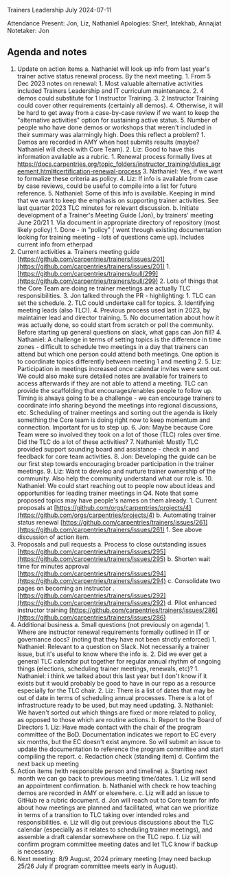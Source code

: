 Trainers Leadership July 2024-07-11

Attendance
Present: Jon, Liz, Nathaniel
Apologies: Sher!, Intekhab, Annajiat
Notetaker: Jon

## Agenda and notes

1.  Update on action items
    a.  Nathaniel will look up info from last year's trainer active status renewal process. By the next meeting.
	    1. From 5 Dec 2023 notes on renewal:
		    1.  Most valuable alternative activities included Trainers Leadership and IT curriculum maintenance.
		    2.  4 demos could substitute for 1 Instructor Training.
		    3. 2 Instructor Training could cover other requirements (certainly all demos).
		    4. Otherwise, it will be hard to get away from a case-by-case review if we want to keep the "alternative activities" option for sustaining active status.
		    5. Number of people who have done demos or workshops that weren't included in their summary was alarmingly high. Does this reflect a problem?
			    1. Demos are recorded in AMY when host submits results (maybe? Nathaniel will check with Core Team).
		2. Liz: Good to have this information available as a rubric.
			1. Renewal process formally lives at https://docs.carpentries.org/topic_folders/instructor_training/duties_agreement.html#certification-renewal-process
		3. Nathaniel: Yes, if we want to formalize these criteria as policy.
		4. Liz: If info is available from case by case reviews, could be useful to compile into a list for future reference.
		5. Nathaniel: Some of this info is available. Keeping in mind that we want to keep the emphasis on supporting trainer activities. See last quarter 2023 TLC minutes for relevant discussion.
    b.  Initiate development of a Trainer's Meeting Guide (Jon), by trainers' meeting June 20/21
	    1.  Via document in appropriate directory of repository (most likely policy)
		    1. Done - in "policy" ( went through existing documentation looking for training meeting - lots of questions came up). Includes current info from etherpad
2.  Current activities
    a.  Trainers meeting guide [https://github.com/carpentries/trainers/issues/201](https://github.com/carpentries/trainers/issues/201)
	    1. [https://github.com/carpentries/trainers/pull/299](https://github.com/carpentries/trainers/pull/299)
	    2. Lots of things that the Core Team are doing re trainer meetings are actually TLC responsibilities.
	    3. Jon talked through the PR - highlighting:
		    1. TLC can set the schedule.
		    2. TLC could undertake call for topics.
		    3. Identifying meeting leads (also TLC!).
		    4. Previous process used last in 2023, by maintainer lead and director training.
		    5. No documentation about how it was actually done, so could start from scratch or poll the community. Before starting up general questions on slack, what gaps can Jon fill?
		4. Nathaniel: A challenge in terms of setting topics is the difference in time zones - difficult to schedule two meetings in a day that trainers can attend but which one person could attend both meetings. One option is to coordinate topics differently between meeting 1 and meeting 2.
        5. Liz: Participation in meetings increased once calendar invites were sent out. We could also make sure detailed notes are available for trainers to access afterwards if they are not able to attend a meeting. TLC can provide the scaffolding that encourages/enables people to follow up. Timing is always going to be a challenge - we can encourage trainers to coordinate info sharing beyond the meetings into regional discussions, etc. Scheduling of trainer meetings and sorting out the agenda is likely something the Core team is doing right now to keep momentum and connection. Important for us to step up.
        6. Jon: Maybe because Core Team were so involved they took on a lot of those (TLC) roles over time. Did the TLC do a lot of these activities?
        7. Nathaniel: Mostly TLC provided support sounding board and assistance - check in and feedback for core team activities.
        8. Jon: Developing the guide can be our first step towards encouraging broader participation in the trainer meetings.
        9. Liz: Want to develop and nurture trainer ownership of the community. Also help the community understand what our role is.
        10. Nathaniel: We could start reaching out to people now about ideas and opportunities for leading trainer meetings in Q4. Note that some proposed topics may have people's names on them already.
	        1.  Current proposals at [https://github.com/orgs/carpentries/projects/4](https://github.com/orgs/carpentries/projects/4)
    b.  Automating trainer status renewal  [https://github.com/carpentries/trainers/issues/261](https://github.com/carpentries/trainers/issues/261)
	    1.  See above discussion of action item.
3.  Proposals and pull requests
    a.  Process to close outstanding issues [https://github.com/carpentries/trainers/issues/295](https://github.com/carpentries/trainers/issues/295)
    b.  Shorten wait time for minutes approval [https://github.com/carpentries/trainers/issues/294](https://github.com/carpentries/trainers/issues/294)
    c.  Consolidate two pages on becoming an instructor .[https://github.com/carpentries/trainers/issues/292](https://github.com/carpentries/trainers/issues/292)
    d.  Pilot enhanced instructor training [https://github.com/carpentries/trainers/issues/286](https://github.com/carpentries/trainers/issues/286)
4.  Additional business
    a.  Small questions (not previously on agenda)
	    1. Where are instructor renewal requirements formally outlined in IT or governance docs? (noting that they have not been strictly enforced)
            1.  Nathaniel: Relevant to a question on Slack. Not necessarily a trainer issue, but it's useful to know where the info is.
         2. Did we ever get a general TLC calendar put together for regular annual rhythm of ongoing things (elections, scheduling trainer meetings, renewals, etc)?
	         1.  Nathaniel: i think we talked about this last year but I don't know if it exists but it would probably be good to have in our repo as a resource especially for the TLC chair.
            2.  Liz: There is a list of dates that may be out of date in terms of scheduling annual processes. There is a lot of infrastructure ready to be used, but may need updating.
            3.  Nathaniel: We haven't sorted out which things are fixed or more related to policy, as opposed to those which are routine actions.
    b.  Report to the Board of Directors
        1. Liz: Have made contact with the chair of the program committee of the BoD. Documentation indicates we report to EC every six months, but the EC doesn't exist anymore. So will submit an issue to update the documentation to reference the program committee and start compiling the report.
    c.  Redaction check (standing item)
    d.  Confirm the next back up meeting
5.  Action items (with responsible person and timeline)
    a.  Starting next month we can go back to previous meeting time/dates.
	    1. Liz will send an appointment confirmation.
    b.  Nathaniel with check re how teaching demos are recorded in AMY or elsewhere.
    c.  Liz will add an issue to GitHub re a rubric document.
    d.  Jon will reach out to Core team for info about how meetings are planned and facilitated, what can we prioritize in terms of a transition to TLC taking over intended roles and responsibilities.
    e.  Liz will dig out previous discussions about the TLC calendar (especially as it relates to scheduling trainer meetings), and assemble a draft calendar somewhere on the TLC repo.
    f.  Liz will confirm program committee meeting dates and let TLC know if backup is necessary. 
6.  Next meeting: 8/9 August, 2024 primary meeting (may need backup 25/26 July if program committee meets early in August).
